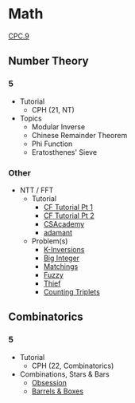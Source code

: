# Math

[CPC.9](https://github.com/SuprDewd/T-414-AFLV/tree/master/09_mathematics)

## Number Theory

### 5
  * Tutorial
    * CPH (21, NT)
  * Topics
    * Modular Inverse
    * Chinese Remainder Theorem
    * Phi Function
    * Eratosthenes' Sieve

### Other
  * NTT / FFT
    * Tutorial
      * [CF Tutorial Pt 1](http://codeforces.com/blog/entry/43499)
      * [CF Tutorial Pt 2](http://codeforces.com/blog/entry/48798)
      * [CSAcademy](https://csacademy.com/blog/fast-fourier-transform-and-variations-of-it/)
      * [adamant](http://codeforces.com/blog/entry/55572)
    * Problem(s)
      * [K-Inversions](https://open.kattis.com/problems/kinversions)
      * [Big Integer](https://dmoj.ca/problem/bts17p8)
      * [Matchings](https://open.kattis.com/contests/acpc17open/problems/matchings)
      * [Fuzzy](http://codeforces.com/problemset/problem/528/D)
      * [Thief](http://codeforces.com/problemset/problem/632/E)
      * [Counting Triplets](https://toph.co/p/counting-triplets)

## Combinatorics

### 5
  * Tutorial
    * CPH (22, Combinatorics)
  * Combinations, Stars & Bars
    * [Obsession](http://codeforces.com/contest/869/problem/C) [](79)
    * [Barrels & Boxes](http://codeforces.com/contest/768/problem/F) [](83)
